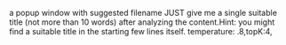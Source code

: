 a popup window with suggested filename 
JUST give me a single suitable title (not more than 10 words) after analyzing the content.Hint: you might find a suitable title in the starting few lines itself.
temperature: .8,topK:4,